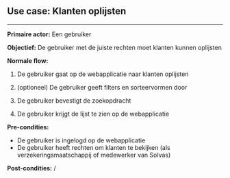## Use case: Klanten oplijsten
---

**Primaire actor:** Een gebruiker

**Objectief:** De gebruiker met de juiste rechten moet klanten kunnen oplijsten

**Normale flow:**
1. De gebruiker gaat op de webapplicatie naar klanten oplijsten

2. (optioneel) De gebruiker geeft filters en sorteervormen door

3. De gebruiker bevestigt de zoekopdracht

4. De gebruiker krijgt de lijst te zien op de webapplicatie

**Pre-condities:**
- De gebruiker is ingelogd op de webapplicatie
- De gebruiker heeft rechten om klanten te bekijken (als verzekeringsmaatschappij of medewerker van Solvas)

**Post-condities:**
/
